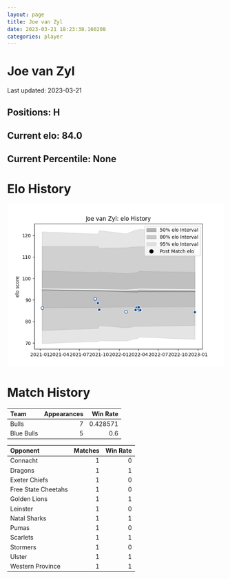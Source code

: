 ```yaml
---  
layout: page  
title: Joe van Zyl  
date: 2023-03-21 18:23:38.160208  
categories: player  
---
```

# Joe van Zyl


Last updated: 2023-03-21
## Positions: H

## Current elo: 84.0

## Current Percentile: None

# Elo History


![elo history](history_JoevanZyl.png)
# Match History


| Team       |   Appearances |   Win Rate |
|:-----------|--------------:|-----------:|
| Bulls      |             7 |   0.428571 |
| Blue Bulls |             5 |   0.6      |

| Opponent            |   Matches |   Win Rate |
|:--------------------|----------:|-----------:|
| Connacht            |         1 |          0 |
| Dragons             |         1 |          1 |
| Exeter Chiefs       |         1 |          0 |
| Free State Cheetahs |         1 |          0 |
| Golden Lions        |         1 |          1 |
| Leinster            |         1 |          0 |
| Natal Sharks        |         1 |          1 |
| Pumas               |         1 |          0 |
| Scarlets            |         1 |          1 |
| Stormers            |         1 |          0 |
| Ulster              |         1 |          1 |
| Western Province    |         1 |          1 |